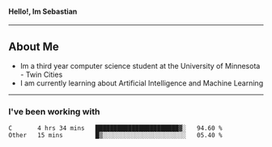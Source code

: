 #### Hello!, Im Sebastian


---
## About Me
- Im a third year computer science student at the University of Minnesota - Twin Cities
- I am currently learning about Artificial Intelligence and Machine Learning

---

### I've been working with
<!--START_SECTION:waka-->

```text
C       4 hrs 34 mins   ███████████████████████▓░   94.60 %
Other   15 mins         █▒░░░░░░░░░░░░░░░░░░░░░░░   05.40 %
```

<!--END_SECTION:waka-->


